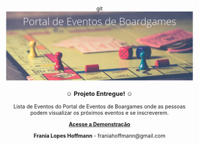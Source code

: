 <br />
<div align="center">git 
  <a href="https://courageous-hamster-04d02e.netlify.app/">
    <img src="github/header-readme.png" alt="Logo Eventos de Boardgames" />
  </a>

  <h3 align="center">☺ Projeto Entregue! ☺</h3>

<p>Lista de Eventos do Portal de Eventos de Boargames onde as pessoas podem visualizar os próximos eventos e se inscreverem.</p>
<a href="eventos-boardgames-6uatbcb6f-mshoffmann.vercel.app"><strong>Acesse a Demonstração</strong></a>
<p><strong>Frania Lopes Hoffmann</strong> - franiahoffmann@gmail.com</p>
<a href="http s://www.linkedin.com/in/frania-lopes-hoffmann/"></a>
